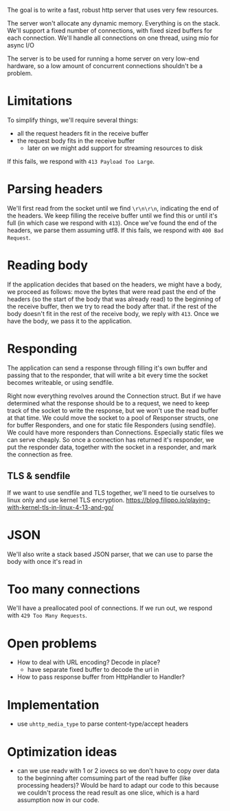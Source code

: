 The goal is to write a fast, robust http server that uses very few resources.

The server won't allocate any dynamic memory. Everything is on the stack.
We'll support a fixed number of connections, with fixed sized buffers for each connection.
We'll handle all connections on one thread, using mio for async I/O

The server is to be used for running a home server on very low-end hardware, so a low amount of concurrent connections shouldn't be a problem.

# Limitations

To simplify things, we'll require several things:
- all the request headers fit in the receive buffer
- the request body fits in the receive buffer
	- later on we might add support for streaming resources to disk

If this fails, we respond with `413 Payload Too Large`.

# Parsing headers

We'll first read from the socket until we find `\r\n\r\n`, indicating the end of the headers.
We keep filling the receive buffer until we find this or until it's full (in which case we respond with `413`).
Once we've found the end of the headers, we parse them assuming utf8. If this fails, we respond with `400 Bad Request`.

# Reading body

If the application decides that based on the headers, we might have a body, we proceed as follows:
move the bytes that were read past the end of the headers (so the start of the body that was already read) to the beginning of the receive buffer, then we try to read the body after that. if the rest of the body doesn't fit in the rest of the receive body, we reply with `413`.
Once we have the body, we pass it to the application.

# Responding

The application can send a response through filling it's own buffer and passing that to the responder, that will write a bit every time the socket becomes writeable, or using sendfile.

Right now everything revolves around the Connection struct. But if we have determined what the response should be to a request, we need to keep track of the socket to write the response, but we won't use the read buffer at that time. We could move the socket to a pool of Responser structs, one for buffer Responders, and one for static file Responders (using sendfile). We could have more responders than Connections. Especially static files we can serve cheaply. So once a connection has returned it's responder, we put the responder data, together with the socket in a responder, and mark the connection as free.

## TLS & sendfile

If we want to use sendfile and TLS together, we'll need to tie ourselves to linux only and use kernel TLS encryption. https://blog.filippo.io/playing-with-kernel-tls-in-linux-4-13-and-go/

# JSON

We'll also write a stack based JSON parser, that we can use to parse the body with once it's read in

# Too many connections

We'll have a preallocated pool of connections. If we run out, we respond with `429 Too Many Requests`.

# Open problems
- How to deal with URL encoding? Decode in place?
	- have separate fixed buffer to decode the url in 
- How to pass response buffer from HttpHandler to Handler?

# Implementation

- use `uhttp_media_type` to parse content-type/accept headers

# Optimization ideas
 - can we use readv with 1 or 2 iovecs so we don't have to copy over data to the beginning after comsuming part of the read buffer (like processing headers)? Would be hard to adapt our code to this because we couldn't process the read result as one slice, which is a hard assumption now in our code.
